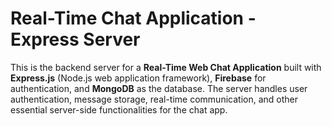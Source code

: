 # Real-Time Chat Application - Express Server

This is the backend server for a **Real-Time Web Chat Application** built with **Express.js** (Node.js web application
framework), **Firebase** for authentication, and **MongoDB** as the database. The server handles user authentication,
message storage, real-time communication, and other essential server-side functionalities for the chat app.
